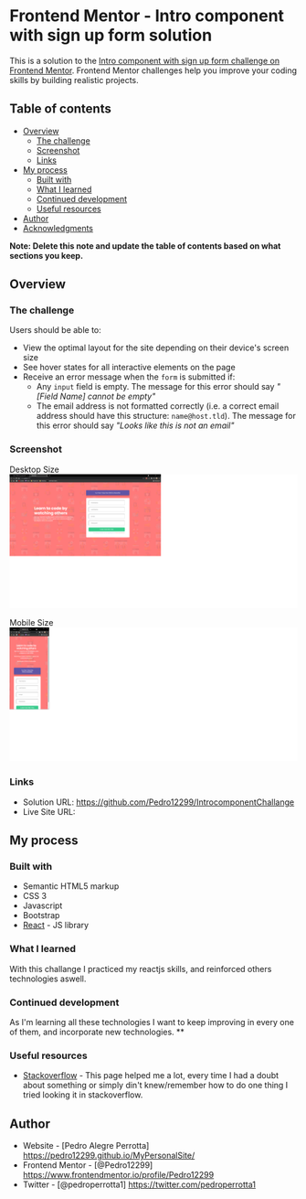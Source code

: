 # Frontend Mentor - Intro component with sign up form solution

This is a solution to the [Intro component with sign up form challenge on Frontend Mentor](https://www.frontendmentor.io/challenges/intro-component-with-signup-form-5cf91bd49edda32581d28fd1). Frontend Mentor challenges help you improve your coding skills by building realistic projects. 

## Table of contents

- [Overview](#overview)
  - [The challenge](#the-challenge)
  - [Screenshot](#screenshot)
  - [Links](#links)
- [My process](#my-process)
  - [Built with](#built-with)
  - [What I learned](#what-i-learned)
  - [Continued development](#continued-development)
  - [Useful resources](#useful-resources)
- [Author](#author)
- [Acknowledgments](#acknowledgments)

**Note: Delete this note and update the table of contents based on what sections you keep.**

## Overview

### The challenge

Users should be able to:

- View the optimal layout for the site depending on their device's screen size
- See hover states for all interactive elements on the page
- Receive an error message when the `form` is submitted if:
  - Any `input` field is empty. The message for this error should say *"[Field Name] cannot be empty"*
  - The email address is not formatted correctly (i.e. a correct email address should have this structure: `name@host.tld`). The message for this error should say *"Looks like this is not an email"*

### Screenshot

Desktop Size
![](https://github.com/Pedro12299/IntrocomponentChallange/blob/main/screenshots/desktop-size.png?raw=true)

Mobile Size
![](https://github.com/Pedro12299/IntrocomponentChallange/blob/main/screenshots/mobile-size.png?raw=true)


### Links

- Solution URL: https://github.com/Pedro12299/IntrocomponentChallange
- Live Site URL: 

## My process

### Built with

- Semantic HTML5 markup
- CSS 3
- Javascript
- Bootstrap
- [React](https://reactjs.org/) - JS library


### What I learned

With this challange I practiced my reactjs skills, and reinforced others technologies aswell.

### Continued development

As I'm learning all these technologies I want to keep improving in every one of them, and incorporate new technologies.
**

### Useful resources

- [Stackoverflow](https://stackoverflow.com/) - This page helped me a lot, every time I had a doubt about something or simply din't knew/remember how to do one thing I tried looking it in stackoverflow.

## Author

- Website - [Pedro Alegre Perrotta] https://pedro12299.github.io/MyPersonalSite/
- Frontend Mentor - [@Pedro12299] https://www.frontendmentor.io/profile/Pedro12299
- Twitter - [@pedroperrotta1] https://twitter.com/pedroperrotta1

